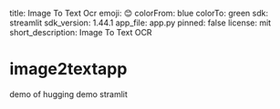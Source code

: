 title: Image To Text Ocr
emoji: 😊
colorFrom: blue
colorTo: green
sdk: streamlit
sdk_version: 1.44.1
app_file: app.py
pinned: false
license: mit
short_description: Image To Text OCR

# image2textapp
demo of hugging demo stramlit 
